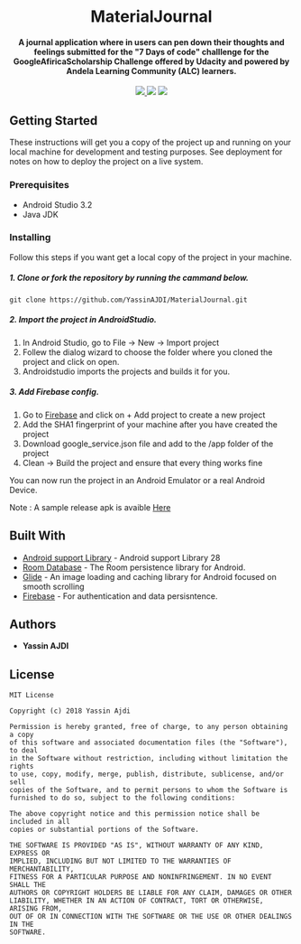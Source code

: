 
<h1 align="center">MaterialJournal</h1>
<h4 align="center">
	A journal application where in users can pen down their thoughts and feelings submitted for the "7 Days of code" challlenge for 	the GoogleAfiricaScholarship Challenge offered by Udacity and powered by Andela Learning Community (ALC) learners.
</h4>
<p align="center">
<a href="./LICENSE">
	<img src="https://img.shields.io/github/license/mashape/apistatus.svg" />
</a>
<a class="badge-align" href="https://www.codacy.com/app/YassinAJDI/MaterialJournal?utm_source=github.com&amp;utm_medium=referral&amp;utm_content=YassinAJDI/MaterialJournal&amp;utm_campaign=Badge_Grade"><img src="https://api.codacy.com/project/badge/Grade/8483a7a6743b45ceb773a0b2b635e2cf"/></a>
<a href="https://codeclimate.com/github/YassinAJDI/MaterialJournal/maintainability">
	<img src="https://api.codeclimate.com/v1/badges/fd0e4471ce83727e2a97/maintainability" />
</a>
</p>

## Getting Started
These instructions will get you a copy of the project up and running on your local machine for development and testing purposes. See deployment for notes on how to deploy the project on a live system.

### Prerequisites

* Android Studio 3.2
* Java JDK

### Installing

Follow this steps if you want get a local copy of the project in your machine.

##### 1. Clone or fork the repository by running the cammand below.
	
	git clone https://github.com/YassinAJDI/MaterialJournal.git

##### 2. Import the project in AndroidStudio.
1. In Android Studio, go to File -> New -> Import project
2. Follew the dialog wizard to choose the folder where you cloned the project and click on open.
3. Androidstudio imports the projects and builds it for you. 

##### 3. Add Firebase config.
1. Go to [Firebase](https://console.firebase.google.com/) and click on + Add project to create a new project
2. Add the SHA1 fingerprint of your machine after you have created the project
3. Download google_service.json file and add to the /app folder of the project
4. Clean -> Build the project and ensure that every thing works fine 

You can now run the project in an Android Emulator or a real Android Device.

Note : A sample release apk is avaible [Here](app/release/app-release.apk) 

## Built With

* [Android support Library](https://developer.android.com/topic/libraries/support-library/revisions) - Android support Library 28
* [Room Database](https://developer.android.com/topic/libraries/architecture/room) - The Room persistence library for Android.
* [Glide](https://github.com/bumptech/glide) - An image loading and caching library for Android focused on smooth scrolling 
* [Firebase](https://firebase.google.com/) - For authentication and data persisntence.


## Authors

* **Yassin AJDI**


## License

```
MIT License

Copyright (c) 2018 Yassin Ajdi

Permission is hereby granted, free of charge, to any person obtaining a copy
of this software and associated documentation files (the "Software"), to deal
in the Software without restriction, including without limitation the rights
to use, copy, modify, merge, publish, distribute, sublicense, and/or sell
copies of the Software, and to permit persons to whom the Software is
furnished to do so, subject to the following conditions:

The above copyright notice and this permission notice shall be included in all
copies or substantial portions of the Software.

THE SOFTWARE IS PROVIDED "AS IS", WITHOUT WARRANTY OF ANY KIND, EXPRESS OR
IMPLIED, INCLUDING BUT NOT LIMITED TO THE WARRANTIES OF MERCHANTABILITY,
FITNESS FOR A PARTICULAR PURPOSE AND NONINFRINGEMENT. IN NO EVENT SHALL THE
AUTHORS OR COPYRIGHT HOLDERS BE LIABLE FOR ANY CLAIM, DAMAGES OR OTHER
LIABILITY, WHETHER IN AN ACTION OF CONTRACT, TORT OR OTHERWISE, ARISING FROM,
OUT OF OR IN CONNECTION WITH THE SOFTWARE OR THE USE OR OTHER DEALINGS IN THE
SOFTWARE.
```

